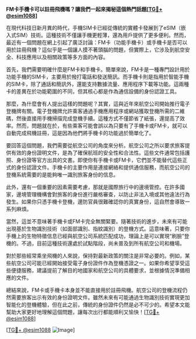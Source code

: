 **FM卡手機卡可以註冊飛機嗎？讓我們一起來揭秘這個熱門話題[[TG💪+ @esim1088](https://t.me/s/esim1088)]**

在現代科技日新月異的時代，手機SIM卡已經從傳統的實體卡發展到了eSIM（嵌入式SIM）技術。這種技術不僅讓手機更輕薄，還為用戶提供了更多便利。然而，最近有一個問題在網上引起了廣泛討論：FM卡（功能手機卡）或手機卡是否可以用於註冊飛機？這似乎是一個讓人摸不著頭腦的問題，但實際上，它涉及到航空安全、科技應用以及相關政策等多方面的內容。

首先，我們需要明確什麼是FM卡和手機卡。簡單來說，FM卡是一種專門設計用於功能手機的SIM卡，主要用於撥打電話和發送簡訊。而手機卡則是指用於智能手機的SIM卡，除了通話和簡訊外，還能支持數據流量、應用程序下載等功能。這兩種卡的差異在於功能範圍的不同，但其核心都是作為通信設備的身份認證工具。

那麼，為什麼會有人提出這樣的問題呢？其實，這與近年來航空公司開始推行電子登機牌有關。電子登機牌允許乘客通過手機應用程序或網站獲取登機所需的二維碼，然後直接用手機掃描完成登機手續。這種方式不僅節省了紙張，還提高了效率。然而，問題就在於，有些乘客可能會誤以為只要有了手機卡或FM卡，就可以自動完成飛機註冊，這是因為他們將手機卡的功能過於簡單化了。

要回答這個問題，我們需要從航空公司的角度來分析。航空公司之所以要求旅客提供有效的身份證明文件，是為了確保航班的安全性和合法性。這些文件通常包括護照、身份證等官方出具的文書。即使你有手機卡或FM卡，它們並不能替代這些正式的身份認證文件。手機卡的主要作用是連接網絡和提供通信服務，而航空公司的登機系統需要的是能夠唯一識別旅客身份的信息。

此外，還有一個重要的因素需要考慮，那就是國際旅行中的邊境管控。在許多國家，邊境管理機構會對旅客的身份進行嚴格審查，以防止非法入境或其他違法行為發生。如果你只憑手機卡登機，邊防官員很難確認你的真實身份，這自然會導致一系列麻煩。

當然，這並不意味著手機卡或FM卡完全無關緊要。隨著技術的進步，未來有可能出現基於生物識別技術（如面部識別、指紋識別）的登機方式。這意味著，只要你手機上的生物特徵信息已經與航空公司系統匹配成功，理論上是可以實現“刷臉”登機的。不過，目前這種技術還處於試點階段，尚未普及到所有航空公司和機場。

對於那些經常乘坐飛機的人來說，保持對最新政策的關注是非常必要的。例如，某些航空公司可能已經開始接受電子身份證件作為登機憑證之一。如果你希望享受這些便捷服務，建議提前了解目的地國家和航空公司的具體要求，並根據情況準備相應的文件。

總結來說，FM卡或手機卡本身並不能直接用於註冊飛機。航空公司的登機流程仍然需要旅客出示有效的身份證明文件。雖然未來有可能通過生物識別技術實現更加智能化的登機體驗，但在此之前，傳統的身份證件仍然是必不可少的。希望本文能幫助大家更好地理解這個問題，讓每次出行都能順利又愉快！[[TG💪+ @esim1088](https://t.me/s/esim1088)]

[[TG💪+ @esim1088](https://t.me/s/esim1088) ![Image](https://i.postimg.cc/4NQfJmqS/Snipaste-2025-05-13-00-14-12.png)]